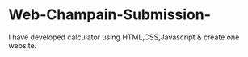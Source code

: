 # Web-Champain-Submission-
I have developed calculator using HTML,CSS,Javascript  &amp; create one website.
